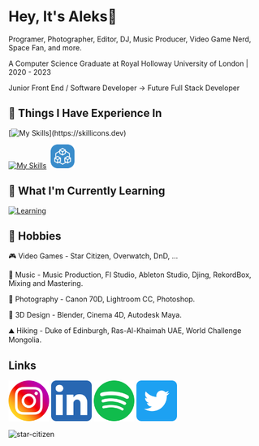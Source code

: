 # Hey, It's Aleks👋

Programer, Photographer, Editor, DJ, Music Producer, Video Game Nerd, Space Fan, and more.

A Computer Science Graduate at Royal Holloway University of London | 2020 - 2023

Junior Front End / Software Developer -> Future Full Stack Developer



## 💪 Things I Have Experience In

[![My Skills](https://skillicons.dev/icons?i=html,css,js,react,mysql,bootstrap,vite,svelte,maven,nodejs,)](https://skillicons.dev)

[![My Skills](https://skillicons.dev/icons?i=eclipse,c,java,py,php,postgres,scala,tailwind,vercel)](https://skillicons.dev) &nbsp;<img src="assets/trpc_logo.svg" width="47px" padding="6px"/>


## 🧠 What I'm Currently Learning

[![Learning](https://skillicons.dev/icons?i=ts,nextjs,nodejs,sass,vue,docker,redux)](https://skillicons.dev)


## 🏃 Hobbies 

🎮 Video Games - Star Citizen, Overwatch, DnD, ...

🎹 Music - Music Production, Fl Studio, Ableton Studio, Djing, RekordBox, Mixing and Mastering.

📸 Photography - Canon 70D, Lightroom CC, Photoshop. 

🧮 3D Design - Blender, Cinema 4D, Autodesk Maya.

⛰️ Hiking - Duke of Edinburgh, Ras-Al-Khaimah UAE, World Challenge Mongolia.


## Links

[<img width="80px" src="assets/instagram_logo.svg" />](https://www.instagram.com/uralaleksandr/)
[<img width="80px" src="assets/linkedin_logo.svg" />](https://www.linkedin.com/in/aleksandr-ural-53a463227/)
[<img width="80px" src="assets/spotify_logo.svg" />](https://open.spotify.com/user/j9phvvueikujgb9ls6w1cq2nd?si=729a171bb7a947e4)
[<img width="80px" src="assets/twitter_logo.svg" />](https://twitter.com/UralAleksandr)


![star-citizen](https://user-images.githubusercontent.com/75385989/212890686-b14e270d-4311-442c-97b6-793f8390855c.gif)
